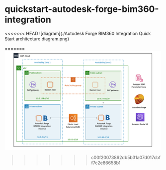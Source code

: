 # quickstart-autodesk-forge-bim360-integration

<<<<<<< HEAD
![diagram](./Autodesk Forge BIM360 Integration Quick Start architecture diagram.png)

=======
![thumbnail](./thumbnail.png)
>>>>>>> c00f20073862db5b31a07d017cbff7c2e86658b1
